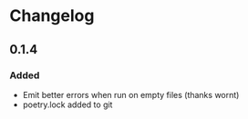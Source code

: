 # Changelog

## 0.1.4
### Added
- Emit better errors when run on empty files (thanks wornt)
- poetry.lock added to git
